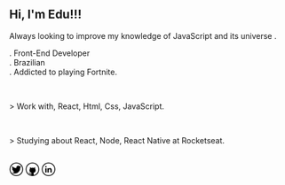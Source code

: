 <h2>Hi, I'm Edu!!! </h2>
<p>Always looking to improve my knowledge of JavaScript and its universe .</p>
<p>
  . Front-End Developer
  <br>
  . Brazilian
  <br>
  . Addicted to playing Fortnite.
</p>
<br>
<p>
  > Work with, React, Html, Css, JavaScript.
</p>
<br>
<p>
 > Studying about React, Node, React Native at Rocketseat.
</p>
<br>
<nav>
  <a href=""><img width="25px" src="https://github.com/eduardonk9999/eduardonk9999/blob/master/assets/twitter_icon-icons.com_65436.png"></a>
  <a href=""><img width="25px" src="https://github.com/eduardonk9999/eduardonk9999/blob/master/assets/github_icon-icons.com_65450.png"></a>
  <a href=""><img width="25px" src="https://github.com/eduardonk9999/eduardonk9999/blob/master/assets/linkedin_icon-icons.com_65439.png"/></a>
</nav>
